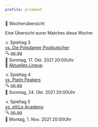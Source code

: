```yaml
---
profile: primebot
---
```


<discord-mention highlight profile="pinguine"></discord-mention> 🌟 Wochenübersicht

<discord-embed border-color="#f1c40f">

Eine Übersicht eurer Matches diese Woche:

⚔ Spieltag 3 <br>
[vs. Die Potsdamer Postkutscher]() <br>
🔍 [op.gg]() <br>
📆 Sonntag, 17. Okt. 2021 20:00Uhr <br>
📑 [Aktuelles Lineup]()

⚔ Spieltag 4 <br>
[vs. Platin Peakers]() <br>
🔍 [op.gg]() <br>
📆 Sonntag, 24. Okt. 2021 20:00Uhr <br>

⚔ Spieltag 5 <br>
[vs. eXiLe Academy]() <br>
🔍 [op.gg]() <br>
📆 Montag, 1. Nov. 2021 20:00Uhr <br>

</discord-embed>
